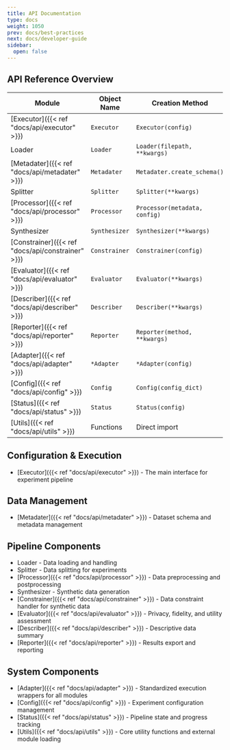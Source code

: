 ```yaml
---
title: API Documentation
type: docs
weight: 1050
prev: docs/best-practices
next: docs/developer-guide
sidebar:
  open: false
---
```



## API Reference Overview

| Module | Object Name | Creation Method | Main Methods |
|--------|-------------|-----------------|--------------|
| [Executor]({{< ref "docs/api/executor" >}}) | `Executor` | `Executor(config)` | `run()`, `get_result()`, `get_timing()` |
| Loader | `Loader` | `Loader(filepath, **kwargs)` | `load()` |
| [Metadater]({{< ref "docs/api/metadater" >}}) | `Metadater` | `Metadater.create_schema()` | `create_schema()`, `validate_schema()` |
| Splitter | `Splitter` | `Splitter(**kwargs)` | `split()` |
| [Processor]({{< ref "docs/api/processor" >}}) | `Processor` | `Processor(metadata, config)` | `fit()`, `transform()`, `inverse_transform()` |
| Synthesizer | `Synthesizer` | `Synthesizer(**kwargs)` | `create()`, `fit_sample()` |
| [Constrainer]({{< ref "docs/api/constrainer" >}}) | `Constrainer` | `Constrainer(config)` | `apply()`, `resample_until_satisfy()` |
| [Evaluator]({{< ref "docs/api/evaluator" >}}) | `Evaluator` | `Evaluator(**kwargs)` | `create()`, `eval()` |
| [Describer]({{< ref "docs/api/describer" >}}) | `Describer` | `Describer(**kwargs)` | `create()`, `eval()` |
| [Reporter]({{< ref "docs/api/reporter" >}}) | `Reporter` | `Reporter(method, **kwargs)` | `create()`, `report()` |
| [Adapter]({{< ref "docs/api/adapter" >}}) | `*Adapter` | `*Adapter(config)` | `run()`, `set_input()`, `get_result()` |
| [Config]({{< ref "docs/api/config" >}}) | `Config` | `Config(config_dict)` | Auto-processing during init |
| [Status]({{< ref "docs/api/status" >}}) | `Status` | `Status(config)` | `put()`, `get_result()`, `create_snapshot()` |
| [Utils]({{< ref "docs/api/utils" >}}) | Functions | Direct import | `load_external_module()` |

## Configuration & Execution
- [Executor]({{< ref "docs/api/executor" >}}) - The main interface for experiment pipeline

## Data Management
- [Metadater]({{< ref "docs/api/metadater" >}}) - Dataset schema and metadata management

## Pipeline Components
- Loader - Data loading and handling
- Splitter - Data splitting for experiments
- [Processor]({{< ref "docs/api/processor" >}}) - Data preprocessing and postprocessing
- Synthesizer - Synthetic data generation
- [Constrainer]({{< ref "docs/api/constrainer" >}}) - Data constraint handler for synthetic data
- [Evaluator]({{< ref "docs/api/evaluator" >}}) - Privacy, fidelity, and utility assessment
- [Describer]({{< ref "docs/api/describer" >}}) - Descriptive data summary
- [Reporter]({{< ref "docs/api/reporter" >}}) - Results export and reporting

## System Components
- [Adapter]({{< ref "docs/api/adapter" >}}) - Standardized execution wrappers for all modules
- [Config]({{< ref "docs/api/config" >}}) - Experiment configuration management
- [Status]({{< ref "docs/api/status" >}}) - Pipeline state and progress tracking
- [Utils]({{< ref "docs/api/utils" >}}) - Core utility functions and external module loading